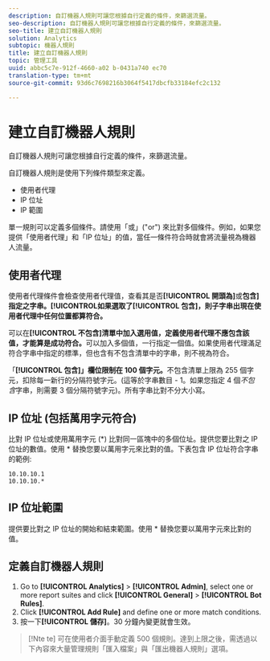```yaml
---
description: 自訂機器人規則可讓您根據自行定義的條件，來篩選流量。
seo-description: 自訂機器人規則可讓您根據自行定義的條件，來篩選流量。
seo-title: 建立自訂機器人規則
solution: Analytics
subtopic: 機器人規則
title: 建立自訂機器人規則
topic: 管理工具
uuid: abbc5c7e-912f-4660-a02 b-0431a740 ec70
translation-type: tm+mt
source-git-commit: 93d6c7698216b3064f5417dbcfb33184efc2c132

---
```



# 建立自訂機器人規則

自訂機器人規則可讓您根據自行定義的條件，來篩選流量。

自訂機器人規則是使用下列條件類型來定義。

* 使用者代理
* IP 位址
* IP 範圍

單一規則可以定義多個條件。請使用「或」("or") 來比對多個條件。例如，如果您提供「使用者代理」和「IP 位址」的值，當任一條件符合時就會將流量視為機器人流量。

## 使用者代理

使用者代理條件會檢查使用者代理值，查看其是否&#x200B;**[!UICONTROL 開頭為]**&#x200B;或&#x200B;**包含]指定之字串。[!UICONTROL **&#x200B;如果選取了&#x200B;**[!UICONTROL 包含]，則子字串出現在使用者代理中任何位置都算符合。**

可以在&#x200B;**[!UICONTROL 不包含]清單中加入選用值，定義使用者代理不應包含該值，才能算是成功符合。**&#x200B;可以加入多個值，一行指定一個值。如果使用者代理滿足符合字串中指定的標準，但也含有不包含清單中的字串，則不視為符合。

「**[!UICONTROL 包含]」欄位限制在 100 個字元。**&#x200B;不包含清單上限為 255 個字元，扣除每一新行的分隔符號字元。(這等於字串數目 - 1。如果您指定 4 個&#x200B;*不包含*&#x200B;字串，則需要 3 個分隔符號字元)。所有字串比對不分大小寫。

## IP 位址 (包括萬用字元符合)

比對 IP 位址或使用萬用字元 (*) 比對同一區塊中的多個位址。提供您要比對之 IP 位址的數值。使用 * 替換您要以萬用字元來比對的值。下表包含 IP 位址符合字串的範例:

```
10.10.10.1
10.10.10.*
```

## IP 位址範圍

提供要比對之 IP 位址的開始和結束範圍。使用 * 替換您要以萬用字元來比對的值。

## 定義自訂機器人規則

1. Go to **[!UICONTROL Analytics]** &gt; **[!UICONTROL Admin]**, select one or more report suites and click **[!UICONTROL General]** &gt; **[!UICONTROL Bot Rules]**.
1. Click **[!UICONTROL Add Rule]** and define one or more match conditions.
1. 按一下&#x200B;**[!UICONTROL 儲存]**。30 分鐘內變更就會生效。

>[!Nte te]
>可在使用者介面手動定義 500 個規則。達到上限之後，需透過以下內容來大量管理規則「匯入檔案」與「匯出機器人規則」選項。
